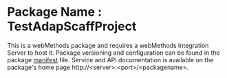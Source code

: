 # Package Name : TestAdapScaffProject
This is a webMethods package and requires a webMethods Integration Server to host it. Package versioning and configuration can be found in the package [manifest](./TestAdapScaffProject/manifest.v3) file. Service and API documentation is available on the package's home page http://&lt;server&gt;:&lt;port&gt;/&lt;packagename>.